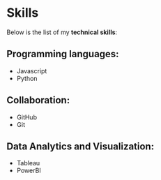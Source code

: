 # Skills

Below is the list of my **technical skills**:

## Programming languages:
- Javascript 
- Python 

## Collaboration:
- GitHub 
- Git  

## Data Analytics and Visualization: 
- Tableau
- PowerBI 


